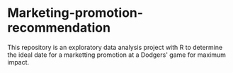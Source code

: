 # Marketing-promotion-recommendation
This repository is an exploratory data analysis project with R to determine the ideal date for a marketting promotion at a Dodgers' game for maximum impact.
